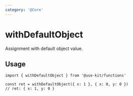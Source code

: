 ```yaml
---
category: '@Core'
---
```


# withDefaultObject

Assignment with default object value.

## Usage

```ts{4}
import { withDefaultObject } from '@use-kit/functions'

const ret = withDefaultObject({ x: 1 }, { x: 0, y: 0 })
// ret: { x: 1, y: 0 }
```
